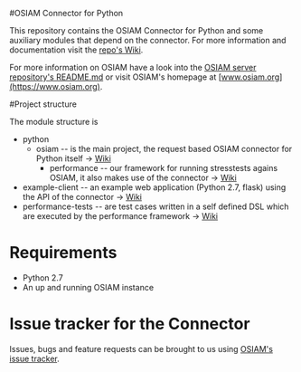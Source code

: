 #OSIAM Connector for Python

This repository contains the OSIAM Connector for Python and some auxiliary modules that depend on the connector. For more information and documentation visit the [repo's Wiki](https://github.com/osiam/connector4python/wiki).

For more information on OSIAM have a look into the [OSIAM server repository's README.md](https://github.com/osiam/server/README.md) or visit OSIAM's homepage at [www.osiam.org](https://www.osiam.org).

#Project structure

The module structure is

* python 
    * osiam -- is the main project, the request based OSIAM connector for Python itself -> [Wiki](https://github.com/osiam/connector4python/wiki#osiam-connector-for-python)
        * performance -- our framework for running stresstests agains OSIAM, it also makes use of the connector -> [Wiki](https://github.com/osiam/connector4python/wiki#performance-test-framework-and-tests-for-osiam)
* example-client -- an example web application (Python 2.7, flask) using the API of the connector -> [Wiki](https://github.com/osiam/connector4python/wiki#sample-client-for-osiam)
* performance-tests -- are test cases written in a self defined DSL which are executed by the performance framework -> [Wiki](https://github.com/osiam/connector4python/wiki#performance-test-framework-and-tests-for-osiam)

# Requirements

* Python 2.7
* An up and running OSIAM instance

# Issue tracker for the Connector

Issues, bugs and feature requests can be brought to us using [OSIAM's issue tracker](https://jira.osiam.org/browse/BT).
